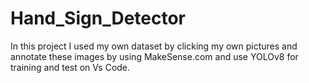 # Hand_Sign_Detector
In this project I used my own dataset by clicking my own pictures and annotate these images by using MakeSense.com and use YOLOv8 for training and test on Vs Code.
